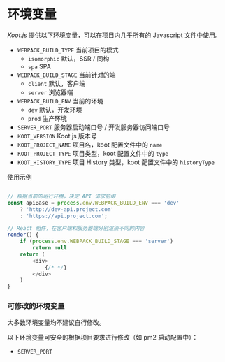 # 环境变量

_Koot.js_ 提供以下环境变量，可以在项目内几乎所有的 Javascript 文件中使用。

- `WEBPACK_BUILD_TYPE` 当前项目的模式
  - `isomorphic` 默认，SSR / 同构
  - `spa` SPA
- `WEBPACK_BUILD_STAGE` 当前针对的端
  - `client` 默认，客户端
  - `server` 浏览器端
- `WEBPACK_BUILD_ENV` 当前的环境
  - `dev` 默认，开发环境
  - `prod` 生产环境
- `SERVER_PORT` 服务器启动端口号 / 开发服务器访问端口号
- `KOOT_VERSION` Koot.js 版本号
- `KOOT_PROJECT_NAME` 项目名，koot 配置文件中的 `name`
- `KOOT_PROJECT_TYPE` 项目类型，koot 配置文件中的 `type`
- `KOOT_HISTORY_TYPE` 项目 History 类型，koot 配置文件中的 `historyType`

使用示例

```javascript

// 根据当前的运行环境，决定 API 请求前缀
const apiBase = process.env.WEBPACK_BUILD_ENV === 'dev'
    ? 'http://dev-api.project.com'
    : 'https://api.project.com';

// React 组件，在客户端和服务器端分别渲染不同的内容
render() {
    if (process.env.WEBPACK_BUILD_STAGE === 'server')
        return null
    return (
        <div>
            {/* */}
        </div>
    )
}

```

### 可修改的环境变量

大多数环境变量均不建议自行修改。

以下环境变量可安全的根据项目要求进行修改（如 pm2 启动配置中）：

- `SERVER_PORT`
